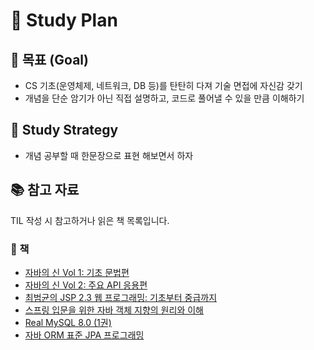 # 🧠 Study Plan

## 🎯 목표 (Goal)
- CS 기초(운영체제, 네트워크, DB 등)를 탄탄히 다져 기술 면접에 자신감 갖기
- 개념을 단순 암기가 아닌 직접 설명하고, 코드로 풀어낼 수 있을 만큼 이해하기

## 📌 Study Strategy
- 개념 공부할 때 한문장으로 표현 해보면서 하자

## 📚 참고 자료
TIL 작성 시 참고하거나 읽은 책 목록입니다.

### 📖 책

- [자바의 신 Vol 1: 기초 문법편](https://product.kyobobook.co.kr/detail/S000210144588)
- [자바의 신 Vol 2: 주요 API 응용편](https://product.kyobobook.co.kr/detail/S000210144131)
- [최범균의 JSP 2.3 웹 프로그래밍: 기초부터 중급까지](https://product.kyobobook.co.kr/detail/S000001248937)
- [스프링 입문을 위한 자바 객체 지향의 원리와 이해](https://product.kyobobook.co.kr/detail/S000001628116)
- [Real MySQL 8.0 (1권)](https://product.kyobobook.co.kr/detail/S000001766482)
- [자바 ORM 표준 JPA 프로그래밍](https://product.kyobobook.co.kr/detail/S000000935744)
